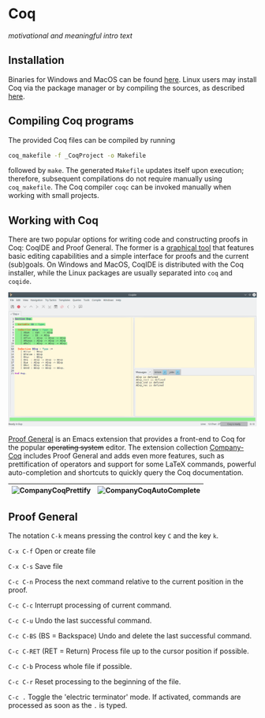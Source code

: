 # Coq
*motivational and meaningful intro text*

## Installation
Binaries for Windows and MacOS can be found [here](https://coq.inria.fr/download). Linux users may install Coq via the package manager or by compiling the sources, as described [here](https://coq.inria.fr/cocorico/Installation%20of%20Coq%20on%20Linux).

## Compiling Coq programs
The provided Coq files can be compiled by running
``` bash
coq_makefile -f _CoqProject -o Makefile
```
followed by `make`. The generated `Makefile` updates itself upon execution; therefore, subsequent compilations do not require manually using `coq_makefile`. The Coq compiler `coqc` can be invoked manually when working with small projects.

## Working with Coq
There are two popular options for writing code and constructing proofs in Coq: CoqIDE and Proof General. The former is a [graphical tool](https://coq.inria.fr/refman/Reference-Manual018.html) that features basic editing capabilities and a simple interface for proofs and the current (sub)goals. On Windows and MacOS, CoqIDE is distributed with the Coq installer, while the Linux packages are usually separated into `coq` and `coqide`.

![CoqIDE](images/CoqIDE.png) 

[Proof General](https://proofgeneral.github.io/) is an Emacs extension that provides a front-end to Coq for the popular ~~operating system~~ editor. The extension collection [Company-Coq](https://github.com/cpitclaudel/company-coq) includes Proof General and adds even more features, such as prettification of operators and support for some LaTeX commands, powerful auto-completion and shortcuts to quickly query the Coq documentation.

| ![CompanyCoqPrettify](https://github.com/cpitclaudel/company-coq/raw/master/img/prettify.png) | ![CompanyCoqAutoComplete](https://github.com/cpitclaudel/company-coq/raw/master/img/refman-tactics.png) |
|:---:|:---:|


## Proof General

The notation `C-k` means pressing the control key `C` and the key `k`.

`C-x C-f` Open or create file

`C-x C-s` Save file

`C-c C-n` Process the next command relative to the current position in the proof.

`C-c C-c` Interrupt processing of current command.

`C-c C-u` Undo the last successful command.

`C-c C-BS` (BS = Backspace) Undo and delete the last successful command.

`C-c C-RET` (RET = Return) Process file up to the cursor position if possible.

`C-c C-b` Process whole file if possible.

`C-c C-r` Reset processing to the beginning of the file.

`C-c .` Toggle the 'electric terminator' mode. If activated, commands are processed as soon as the `.` is typed.
